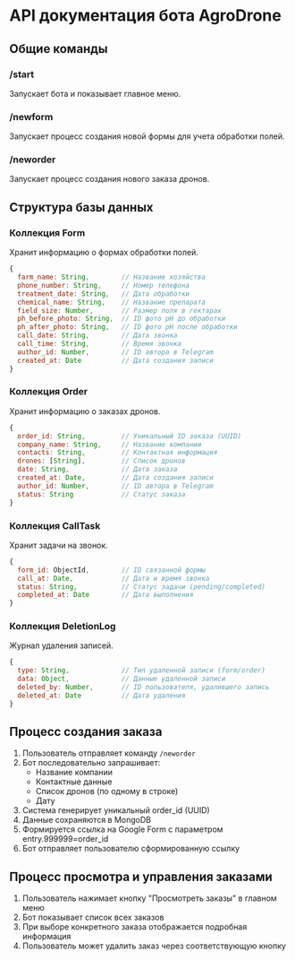# API документация бота AgroDrone

## Общие команды

### /start
Запускает бота и показывает главное меню.

### /newform
Запускает процесс создания новой формы для учета обработки полей.

### /neworder
Запускает процесс создания нового заказа дронов.

## Структура базы данных

### Коллекция Form
Хранит информацию о формах обработки полей.

```js
{
  farm_name: String,        // Название хозяйства
  phone_number: String,     // Номер телефона 
  treatment_date: String,   // Дата обработки
  chemical_name: String,    // Название препарата
  field_size: Number,       // Размер поля в гектарах
  ph_before_photo: String,  // ID фото pH до обработки
  ph_after_photo: String,   // ID фото pH после обработки
  call_date: String,        // Дата звонка
  call_time: String,        // Время звонка
  author_id: Number,        // ID автора в Telegram
  created_at: Date          // Дата создания записи
}
```

### Коллекция Order
Хранит информацию о заказах дронов.

```js
{
  order_id: String,         // Уникальный ID заказа (UUID)
  company_name: String,     // Название компании
  contacts: String,         // Контактная информация
  drones: [String],         // Список дронов
  date: String,             // Дата заказа
  created_at: Date,         // Дата создания записи
  author_id: Number,        // ID автора в Telegram
  status: String            // Статус заказа
}
```

### Коллекция CallTask
Хранит задачи на звонок.

```js
{
  form_id: ObjectId,        // ID связанной формы
  call_at: Date,            // Дата и время звонка
  status: String,           // Статус задачи (pending/completed)
  completed_at: Date        // Дата выполнения
}
```

### Коллекция DeletionLog
Журнал удаления записей.

```js
{
  type: String,             // Тип удаленной записи (form/order)
  data: Object,             // Данные удаленной записи
  deleted_by: Number,       // ID пользователя, удалившего запись
  deleted_at: Date          // Дата удаления
}
```

## Процесс создания заказа

1. Пользователь отправляет команду `/neworder`
2. Бот последовательно запрашивает:
   - Название компании
   - Контактные данные
   - Список дронов (по одному в строке)
   - Дату
3. Система генерирует уникальный order_id (UUID)
4. Данные сохраняются в MongoDB
5. Формируется ссылка на Google Form с параметром entry.999999=order_id
6. Бот отправляет пользователю сформированную ссылку

## Процесс просмотра и управления заказами

1. Пользователь нажимает кнопку "Просмотреть заказы" в главном меню
2. Бот показывает список всех заказов
3. При выборе конкретного заказа отображается подробная информация
4. Пользователь может удалить заказ через соответствующую кнопку 